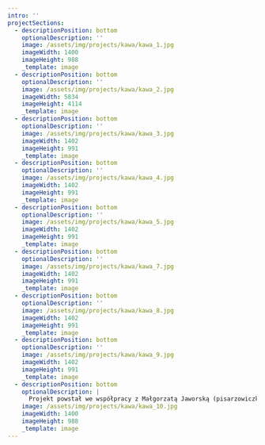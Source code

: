 ```yaml
---
intro: ''
projectSections:
  - descriptionPosition: bottom
    optionalDescription: ''
    image: /assets/img/projects/kawa/kawa_1.jpg
    imageWidth: 1400
    imageHeight: 988
    _template: image
  - descriptionPosition: bottom
    optionalDescription: ''
    image: /assets/img/projects/kawa/kawa_2.jpg
    imageWidth: 5834
    imageHeight: 4114
    _template: image
  - descriptionPosition: bottom
    optionalDescription: ''
    image: /assets/img/projects/kawa/kawa_3.jpg
    imageWidth: 1402
    imageHeight: 991
    _template: image
  - descriptionPosition: bottom
    optionalDescription: ''
    image: /assets/img/projects/kawa/kawa_4.jpg
    imageWidth: 1402
    imageHeight: 991
    _template: image
  - descriptionPosition: bottom
    optionalDescription: ''
    image: /assets/img/projects/kawa/kawa_5.jpg
    imageWidth: 1402
    imageHeight: 991
    _template: image
  - descriptionPosition: bottom
    optionalDescription: ''
    image: /assets/img/projects/kawa/kawa_7.jpg
    imageWidth: 1402
    imageHeight: 991
    _template: image
  - descriptionPosition: bottom
    optionalDescription: ''
    image: /assets/img/projects/kawa/kawa_8.jpg
    imageWidth: 1402
    imageHeight: 991
    _template: image
  - descriptionPosition: bottom
    optionalDescription: ''
    image: /assets/img/projects/kawa/kawa_9.jpg
    imageWidth: 1402
    imageHeight: 991
    _template: image
  - descriptionPosition: bottom
    optionalDescription: |
      Projekt powstał we współpracy z Małgorzatą Jaworską (pisarzowiczka.pl)
    image: /assets/img/projects/kawa/kawa_10.jpg
    imageWidth: 1400
    imageHeight: 988
    _template: image
---
```



